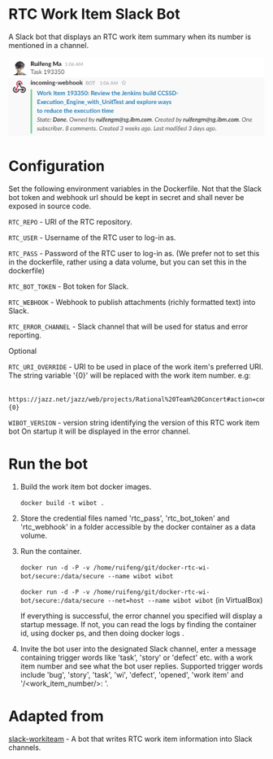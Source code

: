 # RTC Work Item Slack Bot

A Slack bot that displays an RTC work item summary when its number is mentioned in a channel. 

![sample](images/sample.png)

# Configuration

Set the following environment variables in the Dockerfile. Not that the Slack bot token and webhook url should be kept in secret and shall never be exposed in source code. 

`RTC_REPO` - URI of the RTC repository. 

`RTC_USER` - Username of the RTC user to log-in as.

`RTC_PASS` - Password of the RTC user to log-in as. (We prefer not to set this in the dockerfile, rather using a data volume, but you can set this in the dockerfile)

`RTC_BOT_TOKEN` - Bot token for Slack.

`RTC_WEBHOOK` - Webhook to publish attachments (richly formatted text) into Slack.

`RTC_ERROR_CHANNEL` - Slack channel that will be used for status and error reporting.

Optional

`RTC_URI_OVERRIDE` - URI to be used in place of the work item's preferred URI. The string variable '{0}' will be replaced with the work item number. e.g:

```
    https://jazz.net/jazz/web/projects/Rational%20Team%20Concert#action=com.ibm.team.workitem.viewWorkItem&id={0}
```

`WIBOT_VERSION` - version string identifying the version of this RTC work item bot On startup it will be displayed in the error channel.
 
# Run the bot
1. Build the work item bot docker images.

    `docker build -t wibot .`
    
2. Store the credential files named 'rtc_pass', 'rtc_bot_token' and 'rtc_webhook' in a folder accessible by the docker container as a data volume.

3. Run the container.

    `docker run -d -P -v /home/ruifeng/git/docker-rtc-wi-bot/secure:/data/secure --name wibot wibot`
    
    `docker run -d -P -v /home/ruifeng/git/docker-rtc-wi-bot/secure:/data/secure --net=host --name wibot wibot` (in VirtualBox)
    
    If everything is successful, the error channel you specified will display a startup message. If not, you can read the logs by finding the container id, using docker ps, and then doing docker logs <containerId>.

4. Invite the bot user into the designated Slack channel, enter a message containing trigger words like 'task', 'story' or 'defect' etc. with a work item number and see what the bot user replies. Supported trigger words include 'bug', 'story', 'task', 'wi', 'defect', 'opened', 'work item' and '/<work_item_number/>: '. 

# Adapted from

[slack-workiteam](https://github.com/ehues/slack-workitems) - A bot that writes RTC work item information into Slack channels.
